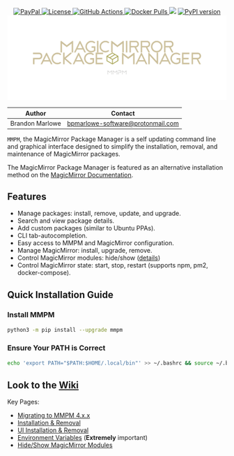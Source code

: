 <p align="center">
  <!-- badges start -->
  <a href="https://www.paypal.com/cgi-bin/webscr?cmd=_donations&business=L2ML7F8DTMAT2&currency_code=USD&source=ur" target="_blank">
    <img src="https://img.shields.io/badge/Donate-PayPal-green.svg" alt="PayPal">
  </a>
  <a href="http://choosealicense.com/licenses/mit" target="_blank">
    <img src="https://img.shields.io/badge/license-MIT-blue.svg" alt="License">
  </a>
  <a href="https://github.com/Bee-Mar/mmpm/actions" target="_blank">
    <img src="https://github.com/bee-mar/mmpm/actions/workflows/workflow.yml/badge.svg?master" alt="GitHub Actions">
  </a>
  <a href="https://hub.docker.com/r/karsten13/mmpm" target="_blank">
    <img src="https://img.shields.io/docker/pulls/karsten13/mmpm.svg" alt="Docker Pulls">
  </a>
  <img src="https://static.pepy.tech/personalized-badge/mmpm?period=total&units=abbreviation&left_color=grey&right_color=blue&left_text=Downloads">
  <a href="https://pypi.org/project/mmpm" target="_blank">
    <img src="https://img.shields.io/pypi/v/mmpm.svg" alt="PyPI version">
  </a>
  <!-- badges end -->

  <!-- main title/logo -->
  <a href="https://www.paypal.com/cgi-bin/webscr?cmd=_donations&business=L2ML7F8DTMAT2&currency_code=USD&source=ur" target="_blank">
    <img src="assets/MagicMirrorPackageManager.svg" alt="MagicMirror Package Manager">
  </a>
</p>

| Author          | Contact                           |
| --------------- | --------------------------------- |
| Brandon Marlowe | bpmarlowe-software@protonmail.com |

`MMPM`, the MagicMirror Package Manager is a self updating command line and graphical interface designed to simplify the installation, removal, and maintenance of MagicMirror packages.

The MagicMirror Package Manager is featured as an alternative installation method on the [MagicMirror Documentation](https://docs.magicmirror.builders/getting-started/installation.html#alternative-installation-methods).

## Features

- Manage packages: install, remove, update, and upgrade.
- Search and view package details.
- Add custom packages (similar to Ubuntu PPAs).
- CLI tab-autocompletion.
- Easy access to MMPM and MagicMirror configuration.
- Manage MagicMirror: install, upgrade, remove.
- Control MagicMirror modules: hide/show ([details](https://github.com/Bee-Mar/mmpm/wiki/Status,-Hide,-Show-MagicMirror-Modules))
- Control MagicMirror state: start, stop, restart (supports npm, pm2, docker-compose).

## Quick Installation Guide

### Install MMPM

```sh
python3 -m pip install --upgrade mmpm
```

### Ensure Your PATH is Correct

```sh
echo 'export PATH="$PATH:$HOME/.local/bin"' >> ~/.bashrc && source ~/.bashrc
```

## Look to the [Wiki](https://github.com/Bee-Mar/mmpm/wiki)

Key Pages:

- [Migrating to MMPM 4.x.x](https://github.com/Bee-Mar/mmpm/wiki/Migrating-to-MMPM%E2%80%904.x.x)
- [Installation & Removal](https://github.com/Bee-Mar/mmpm/wiki/MMPM-Installation-&-Removal)
- [UI Installation & Removal](https://github.com/Bee-Mar/mmpm/wiki/MMPM-UI-Installation-&-Removal)
- [Environment Variables](https://github.com/Bee-Mar/mmpm/wiki/MMPM-Environment-Variables) (**Extremely** important)
- [Hide/Show MagicMirror Modules](https://github.com/Bee-Mar/mmpm/wiki/Status,-Hide,-Show-MagicMirror-Modules)
